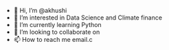 - 👋 Hi, I’m @akhushi
- 👀 I’m interested in Data Science and Climate finance
- 🌱 I’m currently learning Python
- 💞️ I’m looking to collaborate on 
- 📫 How to reach me email.c

<!---
akhushi/akhushi is a ✨ special ✨ repository because its `README.md` (this file) appears on your GitHub profile.
You can click the Preview link to take a look at your changes.
--->
